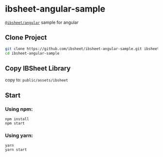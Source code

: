 # ibsheet-angular-sample

[`@ibsheet/angular`](https://github.com/ibsheet/ibsheet-angular-component) sample for angular

## Clone Project

```bash
git clone https://github.com/ibsheet/ibsheet-angular-sample.git ibsheet-angular-sample
cd ibsheet-angular-sample
```

## Copy IBSheet Library

copy to: `public/assets/ibsheet`

## Start

### Using npm:

```
npm install
npm start
```

### Using yarn:

```
yarn
yarn start
```
